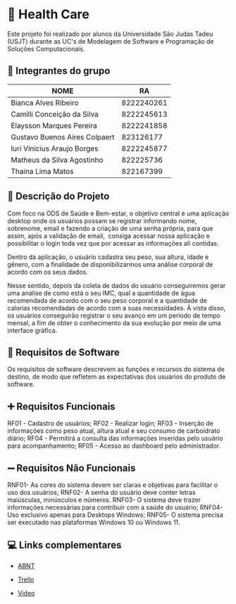 # 📄 Health Care

Este projeto foi realizado por alunos da Universidade São Judas Tadeu (USJT) durante as UC's de Modelagem de Software e Programação de Soluções Computacionais.

## 👥 Integrantes do grupo
NOME | RA
--- | --- 
Bianca Alves Ribeiro | 8222240261 
Camilli Conceição da Silva | 8222245613
Elaysson Marques Pereira | 8222241858 
Gustavo Buenos Aires Colpaert | 823126177 
Iuri Vinicius Araujo Borges | 8222245877 
Matheus da Silva Agostinho | 822225736 
Thaina Lima Matos | 822167399 


## 🤔 Descrição do Projeto
Com foco na ODS de Saúde e Bem-estar, o objetivo central é uma aplicação desktop onde os usuários possam se registrar informando nome, sobrenome, email e fazendo a criação de uma senha própria, para que assim, após a validação de email,  consiga acessar nossa aplicação e possibilitar o login toda vez que por acessar as informações ali contidas.

Dentro da aplicação, o usuário cadastra seu peso, sua altura, idade e gênero, com a finalidade de disponibilizarmos uma análise corporal de acordo com os seus dados.

Nesse sentido, depois da coleta de dados do usuário conseguiremos gerar uma análise de como está o seu IMC, qual a quantidade de água recomendada de acordo com o seu peso corporal e a quantidade de calorias recomendadas de acordo com a suas necessidades. À vista disso, os usuários conseguirão registrar o seu avanço em um período de tempo mensal, a fim de obter o conhecimento da sua evolução por meio de uma interface gráfica.


## 💬 Requisitos de Software

Os requisitos de software descrevem as funções e recursos  do sistema de destino, de modo que refletem as expectativas dos usuários do produto de software.

## ➕ Requisitos Funcionais

RF01 - Cadastro de usuários;
RF02 - Realizar login;
RF03 - Inserção de informações como peso atual, altura atual e seu consumo de carboidrato diário;
RF04 - Permitirá a consulta das informações inseridas pelo usuário para acompanhamento;
RF05 - Acesso ao dashboard pelo administrador.

## ➖ Requisitos Não Funcionais

RNF01- As cores do sistema devem ser claras e objetivas para facilitar o uso dos usuários;
RNF02- A senha do usuário deve conter letras maiúsculas, minúsculos e números.
RNF03- O sistema deve trazer informações necessárias para contribuir com a saúde do usuário;
RNF04- Uso exclusivo apenas para Desktops Windows;
RNF05- O sistema precisa ser executado nas plataformas Windows 10 ou Windows 11.


## 💻 Links complementares

- [ABNT](https://docs.google.com/document/d/1RtBwjO28KdBWv0ueOKD_tDVqr8WaGlNlIrqII6yfLa8/edit?usp=sharing)

- [Trello](https://trello.com/b/JeLIDsBZ/health-care)

- [Video](https://www.youtube.com/watch?v=rwGKivQlvB4)